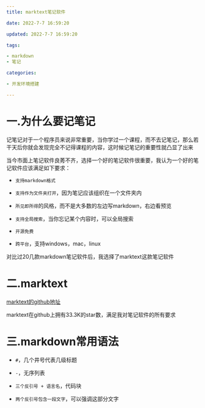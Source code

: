 ```yaml
---
title: marktext笔记软件

date: 2022-7-7 16:59:20

updated: 2022-7-7 16:59:20

tags:

- markdown
- 笔记

categories:

- 开发环境搭建

---
```


# 一.为什么要记笔记

记笔记对于一个程序员来说非常重要，当你学过一个课程，而不去记笔记，那么若干天后你就会发现完全不记得课程的内容，这时候记笔记的重要性就凸显了出来

当今市面上笔记软件良莠不齐，选择一个好的笔记软件很重要，我认为一个好的笔记软件应该满足如下要求：

- `支持markdown格式`

- `支持作为文件夹打开`，因为笔记应该组织在一个文件夹内

- `所见即所得`的风格，而不是大多数的左边写markdown，右边看预览

- `支持全局搜索`，当你忘记某个内容时，可以全局搜索

- `开源免费`

- `跨平台`，支持windows，mac，linux

对比过20几款markdown笔记软件后，我选择了marktext这款笔记软件

# 二.marktext

[marktext的github地址](https://github.com/marktext/marktext)

marktext在github上拥有33.3K的star数，满足我对笔记软件的所有要求

# 三.markdown常用语法

- `#`，几个井号代表几级标题

- `-`，无序列表

- `三个反引号 + 语言名`，代码块

- `两个反引号包含一段文字`，可以强调这部分文字
